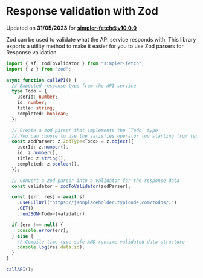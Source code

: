 # Response validation with Zod
Updated on **31/05/2023** for **simpler-fetch@v10.0.0**

Zod can be used to validate what the API service responds with. This library exports a utility method to make it easier for you to use Zod parsers for Response validation.

```typescript
import { sf, zodToValidator } from "simpler-fetch";
import { z } from "zod";

async function callAPI() {
  // Expected response type from the API service
  type Todo = {
    userId: number;
    id: number;
    title: string;
    completed: boolean;
  };

  // Create a zod parser that implements the `Todo` type
  // You can choose to use the satisfies operator too starting from typescript v4.9
  const zodParser: z.ZodType<Todo> = z.object({
    userId: z.number(),
    id: z.number(),
    title: z.string(),
    completed: z.boolean(),
  });

  // Convert a zod parser into a validator for the response data
  const validator = zodToValidator(zodParser);

  const [err, res] = await sf
    .useFullUrl("https://jsonplaceholder.typicode.com/todos/1")
    .GET()
    .runJSON<Todo>(validator);

  if (err !== null) {
    console.error(err);
  } else {
    // Compile time type safe AND runtime validated data structure
    console.log(res.data.id);
  }
}

callAPI();
```
